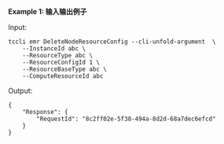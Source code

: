 **Example 1: 输入输出例子**



Input: 

```
tccli emr DeleteNodeResourceConfig --cli-unfold-argument  \
    --InstanceId abc \
    --ResourceType abc \
    --ResourceConfigId 1 \
    --ResourceBaseType abc \
    --ComputeResourceId abc
```

Output: 
```
{
    "Response": {
        "RequestId": "8c2ff02e-5f38-494a-8d2d-68a7dec6efcd"
    }
}
```

